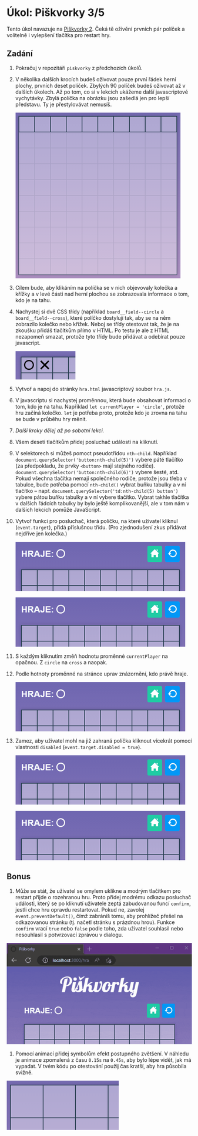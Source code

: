 # Úkol: Piškvorky 3/5

Tento úkol navazuje na [Piškvorky 2](https://github.com/Czechitas-podklady-WEB/Ukol-Piskvorky-2). Čeká tě oživění prvních pár políček a volitelně i vylepšení tlačítka pro restart hry.

## Zadání

1.  Pokračuj v repozitáři `piskvorky` z předchozích úkolů.

1.  V několika dalších krocích budeš oživovat pouze první řádek herní plochy, prvních deset políček. Zbylých 90 políček budeš oživovat až v dalších úkolech. Až po tom, co si v lekcích ukážeme další javascriptové vychytávky. Zbylá políčka na obrázku jsou zašedlá jen pro lepší představu. Ty je přestylovávat nemusíš.

    ![zvýrazněných prvních deset políček](zadani/prvnich-deset.png)

1. Cílem bude, aby klikáním na políčka se v nich objevovaly kolečka a křížky a v levé části nad herní plochou se zobrazovala informace o tom, kdo je na tahu.

1. Nachystej si dvě CSS třídy (například `board__field--circle` a `board__field--cross`), které políčko dostylují tak, aby se na něm zobrazilo kolečko nebo křížek. Neboj se třídy otestovat tak, že je na zkoušku přidáš tlačítkům přímo v HTML. Po testu je ale z HTML nezapomeň smazat, protože tyto třídy bude přidávat a odebírat pouze javascript.

      ![HTML zkouška tříd](zadani/html-zkouska.png)

1. Vytvoř a napoj do stránky `hra.html` javascriptový soubor `hra.js`.

1. V javascriptu si nachystej proměnnou, která bude obsahovat informaci o tom, kdo je na tahu. Například `let currentPlayer = 'circle'`, protože hru začíná kolečko. `let` je potřeba proto, protože kdo je zrovna na tahu se bude v průběhu hry měnit.

1. _Další kroky dělej až po sobotní lekci._

1. Všem deseti tlačítkům přidej posluchač události na kliknutí.

1. V selektorech si můžeš pomoct pseudotřídou `nth-child`. Například `document.querySelector('button:nth-child(5)')` vybere páté tlačítko (za předpokladu, že prvky `<button>` mají stejného rodiče). `document.querySelector('button:nth-child(6)')` vybere šesté, atd. Pokud všechna tlačítka nemají společného rodiče, protože jsou třeba v tabulce, bude potřeba pomocí `nth-child()` vybrat buňku tabulky a v ní tlačítko – např. `document.querySelector('td:nth-child(5) button')` vybere pátou buňku tabulky a v ní vybere tlačítko. Vybrat takhle tlačítka v dalších řádcích tabulky by bylo ještě komplikovanější, ale v tom nám v dalších lekcích pomůže JavaScript.

1. Vytvoř funkci pro posluchač, která políčku, na které uživatel kliknul (`event.target`), přidá příslušnou třídu. (Pro zjednodušení zkus přidávat nejdříve jen kolečka.)

      ![přidávání koleček](zadani/jen-kolecka.gif)

      ![střídání symbolů](zadani/stridani.gif)

1. S každým kliknutím změň hodnotu proměnné `currentPlayer` na opačnou. Z `circle` na `cross` a naopak.

1. Podle hotnoty proměnné na stránce uprav znázornění, kdo právě hraje.

      ![úprava, kdo hraje](zadani/kdo-hraje.gif)

1. Zamez, aby uživatel mohl na již zahraná políčka kliknout vícekrát pomocí vlastnosti `disabled` (`event.target.disabled = true`).

      ![dvojitý tah](zadani/dvojity-tah.gif)

      ![opraven dvojitý tah](zadani/opraven-dvojity-tah.gif)

## Bonus

1. Může se stát, že uživatel se omylem uklikne a modrým tlačítkem pro restart přijde o rozehranou hru. Proto přidej modrému odkazu posluchač události, který se po kliknutí uživatele zeptá zabudovanou funcí `confirm`, jestli chce hru opravdu restartovat. Pokud ne, zavolej `event.preventDefault()`, čímž zabráníš tomu, aby prohlížeč přešel na odkazovanou stránku (tj. načetl stránku s prázdnou hrou). Funkce `confirm` vrací `true` nebo `false` podle toho, zda uživatel souhlasil nebo nesouhlasil s potvrzovací zprávou v dialogu.

  ![ukázka restartu](zadani/restart.gif)

1. Pomocí animací přidej symbolům efekt postupného zvětšení. V náhledu je animace zpomalená z času `0.15s` na `0.45s`, aby bylo lépe vidět, jak má vypadat. V tvém kódu po otestování použij čas kratší, aby hra působila svižně.

  ![animace](zadani/klik-animace.gif)
